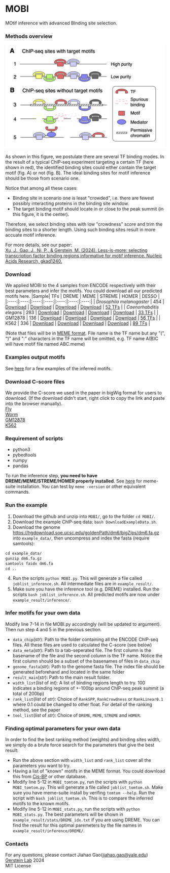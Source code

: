 # MOBI
MOtif inference with advanced BInding site selection.  

### Methods overview
![fig1](https://github.com/gersteinlab/MOBI/blob/master/img/fig1.png "Fig1")

As shown in this figure, we postulate there are several TF binding modes. In the result of a typical ChIP-seq experiment targeting a certain TF (here shown in red), the identified binding sites could either contain the target motif (fig. A) or not (fig. B). The ideal binding sites for motif inference should be those from scenario one.  

Notice that among all these cases:
- Binding site in scenario one is least "crowded", i.e. there are fewest possibly interacting proteins in the binding site window. 
- The target binding motif should locate in or close to the peak summit (in this figure, it is the center).  

Therefore, we select binding sites with low "crowdness" score and trim the binding sites to a shorter length. Using such binding sites result in more accuate motif inference.

For more details, see our paper:  
[Xu, J., Gao, J., Ni, P., & Gerstein, M. (2024). Less-is-more: selecting transcription factor binding regions informative for motif inference. Nucleic Acids Research, gkad1240.](https://academic.oup.com/nar/advance-article/doi/10.1093/nar/gkad1240/7517490)



### Download
We applied MOBI to the 4 samples from ENCODE respectively with their best parameters and infer the motifs. You could download all our predicted motifs here.
|Sample| TFs | DREME | MEME | STREME | HOMER | DESSO |
|:----:|:----:|:----:|:----:|:----:|:----:|:----:|
| *Drosophila melanogaster* | 454 | [Download](https://github.com/gersteinlab/MOBI/blob/master/download/Fly_DREME.md) | [Download](https://github.com/gersteinlab/MOBI/blob/master/download/Fly_MEME.md) | [Download](https://github.com/gersteinlab/MOBI/blob/master/download/Fly_STREME.md) | [Download](https://github.com/gersteinlab/MOBI/blob/master/download/Fly_HOMER.md) | [52 TFs](https://github.com/gersteinlab/MOBI/blob/master/download/Fly_DESSO.md) |
| *Caenorhabditis elegans* | 283 | [Download](https://github.com/gersteinlab/MOBI/blob/master/download/Worm_DREME.md) | [Download](https://github.com/gersteinlab/MOBI/blob/master/download/Worm_MEME.md) | [Download](https://github.com/gersteinlab/MOBI/blob/master/download/Worm_STREME.md) | [Download](https://github.com/gersteinlab/MOBI/blob/master/download/Worm_HOMER.md) | [33 TFs](https://github.com/gersteinlab/MOBI/blob/master/download/Worm_DESSO.md) |
| GM12878 | 136 | [Download](https://github.com/gersteinlab/MOBI/blob/master/download/GM12878_DREME.md) | [Download](https://github.com/gersteinlab/MOBI/blob/master/download/GM12878_MEME.md) | [Download](https://github.com/gersteinlab/MOBI/blob/master/download/GM12878_STREME.md) | [Download](https://github.com/gersteinlab/MOBI/blob/master/download/GM12878_HOMER.md) | [56 TFs](https://github.com/gersteinlab/MOBI/blob/master/download/GM12878_DESSO.md) |
| K562 | 336 | [Download](https://github.com/gersteinlab/MOBI/blob/master/download/K562_DREME.md) | [Download](https://github.com/gersteinlab/MOBI/blob/master/download/K562_MEME.md) | [Download](https://github.com/gersteinlab/MOBI/blob/master/download/K562_STREME.md) | [Download](https://github.com/gersteinlab/MOBI/blob/master/download/K562_HOMER.md) | [89 TFs](https://github.com/gersteinlab/MOBI/blob/master/download/K562_DESSO.md) |

(Note that files will be in [MEME format](http://meme-suite.org/doc/meme-format.html). File name is the TF name but any "(", ")" and ":" characters in the TF name will be omitted, e.g. TF name A(B)C will have motif file named ABC.meme)

### Examples output motifs
See [here](http://archive2.gersteinlab.org/proj/MOBI/fly.html) for a few examples of the inferred motifs.

### Download C-score files
We provide the C-score we used in the paper in bigWig format for users to download. (If the download didn't start, right click to copy the link and paste into the browser manually).  
[Fly](http://archive2.gersteinlab.org/proj/MOBI/bw/fly_C-score.bw)  
[Worm](http://archive2.gersteinlab.org/proj/MOBI/bw/worm_C-score.bw)  
[GM12878](http://archive2.gersteinlab.org/proj/MOBI/bw/GM12878_C-score.bw)  
[K562](http://archive2.gersteinlab.org/proj/MOBI/bw/K562_C-score.bw)


### Requirement of scripts
- python3
- pybedtools
- numpy
- pandas

To run the inference step, **you need to have DREME/MEME/STREME/HOMER properly installed**. See [here](https://meme-suite.org/meme/doc/download.html) for meme-suite installation. You can test by `meme -version` or other equivalent commands.  

### Run the example
1. Download the github and unzip into `MOBI/`, go to the folder `cd MOBI/`.
2. Download the example ChIP-seq data: `bash DownloadExampleData.sh`.
3. Download the genome https://hgdownload.soe.ucsc.edu/goldenPath/dm6/bigZips/dm6.fa.gz into `example_data/`, then uncompress and index the fasta (require samtools): 
```
cd example_data/  
gunzip dm6.fa.gz  
samtools faidx dm6.fa  
cd ..
```
4. Run the scripts `python MOBI.py`. This will generate a file called `joblist_inference.sh`. All intermediate files are in `example_result/`.
5. Make sure you have the inference tool (e.g. DREME) installed. Run the scripts `bash joblist_inference.sh`. All predicted motifs are now under `example_result/inference/`.

### Infer motifs for your own data
Modify line 7-14 in file MOBI.py accordingly (will be updated to argument). Then run step 4 and 5 in the previous section.
- `data_chip`(*str*): Path to the folder containing all the ENCODE ChIP-seq files. All these files are used to calculated the C-score (see below)
- `data_meta`(*str*): Path to a tab-seperated file. The first column is the basename of the file and the second column is the TF name. Notice the first column should be a subset of the basenames of files in `data_chip`
- `genome_fasta`(*str*): Path to the genome fasta file. The index file should be generated beforehand and located in the same folder
- `result_main`(*str*): Path to the main result folder.
- `width_list`(*list* of *int*): A list of binding regions length to try. 100 indicates a binding regions of +-100bp around ChIP-seq peak summit (a total of 200bp)
- `rank_list`(*list* of *str*): Choice of `RankSPP`, `RankCrowdness` or `RankLinear0.1` where 0.1 could be changed to other float. For detail of the ranking method, see the paper
- `tool_list`(*list* of *str*): Choice of `DREME`, `MEME`, `STREME` and `HOMER`.


### Finding optimal parameters for your own data
In order to find the best ranking method (weights) and binding sites width, we simply do a brute force search for the parameters that give the best result:
- Run the above section with `width_list` and `rank_list` cover all the parameters you want to try.
- Having a list of "known" motifs in the MEME format. You could download this from [Cis-BP](http://cisbp.ccbr.utoronto.ca/) or other database.
- Modify line 5-12 in `MOBI_tomtom.py`, run the scripts with `python MOBI_tomtom.py`. This will generate a file called `joblist_tomtom.sh`. Make sure you have meme-suite install by verifing `tomtom --help`. Run the script with `bash joblist_tomtom.sh`. This is to compare the inferred motifs to the known motifs.
- Modify line 5-12 in `MOBI_stats.py`, run the scripts with `python MOBI_stats.py`. The best parameters will be shown in `example_result/stats/DREME_idx.txt` if you are using DREME. You can find the result for this optimal paremeters by the file names in `example_result/inference/DREME/`.



### Contacts
For any questions, please contact Jiahao Gao(jiahao.gao@yale.edu)  
[Gerstein Lab](http://www.gersteinlab.org/) 2024  
MIT License
